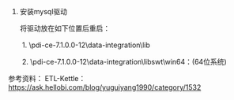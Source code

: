 1. 安装mysql驱动
   
    将驱动放在如下位置后重启：

　　1. \pdi-ce-7.1.0.0-12\data-integration\lib

　　2. \pdi-ce-7.1.0.0-12\data-integration\libswt\win64：(64位系统)


参考资料：
ETL-Kettle：https://ask.hellobi.com/blog/yuguiyang1990/category/1532
